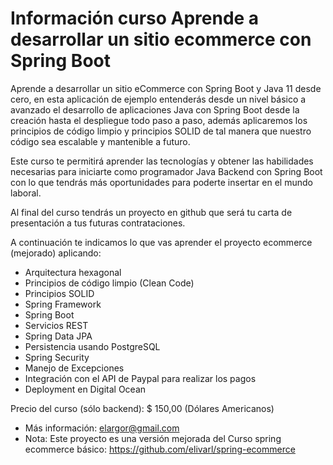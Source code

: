 # Información curso Aprende a desarrollar un sitio ecommerce con Spring Boot


Aprende a desarrollar un sitio eCommerce con Spring Boot y Java 11 desde cero, en esta aplicación de ejemplo entenderás desde un nivel básico a avanzado el desarrollo de aplicaciones Java con Spring Boot desde la creación hasta el despliegue todo paso a paso, además aplicaremos los principios de código limpio y principios SOLID de tal manera que nuestro código sea escalable y mantenible a futuro.

Este curso te permitirá aprender las tecnologías y obtener las habilidades necesarias para iniciarte como programador Java Backend con Spring Boot con lo que tendrás más oportunidades para poderte insertar en el mundo laboral.

Al final del curso tendrás un proyecto en github que será tu carta de presentación a tus futuras contrataciones.

A continuación te indicamos lo que vas aprender el proyecto ecommerce (mejorado) aplicando:
- Arquitectura hexagonal
- Principios de código limpio (Clean Code)
- Principios SOLID
- Spring Framework
- Spring Boot
- Servicios REST
- Spring Data JPA
- Persistencia usando PostgreSQL
- Spring Security
- Manejo de Excepciones
- Integración con el API de Paypal para realizar los pagos
- Deployment en Digital Ocean

Precio del curso (sólo backend): $ 150,00 (Dólares Americanos)
- Más información: elargor@gmail.com
- Nota: Este proyecto es una versión mejorada del Curso spring ecommerce básico: https://github.com/elivarl/spring-ecommerce
